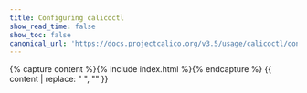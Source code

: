 ```yaml
---
title: Configuring calicoctl
show_read_time: false
show_toc: false
canonical_url: 'https://docs.projectcalico.org/v3.5/usage/calicoctl/configure/index'
---
```

{% capture content %}{% include index.html %}{% endcapture %}
{{ content | replace: "    ", "" }}
